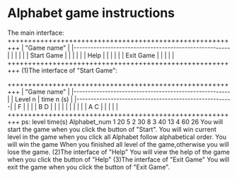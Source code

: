Alphabet game instructions
=========================================================
The main interface:
+++++++++++++++++++++++++++++++++++++++++++++++++++++++++
|                      "Game name"                      |
|-------------------------------------------------------|
|                                                       |
|                                                       |
|                       Start Game                      |
|                                                       |
|                                                       |
|                       Help                            |
|                                                       |
|                                                       |
|                       Exit Game                       |
|                                                       |
|                                                       |
+++++++++++++++++++++++++++++++++++++++++++++++++++++++++
(1)The interface of "Start Game":

+++++++++++++++++++++++++++++++++++++++++++++++++++++++++
|		     "Game name"                        |
|-------------------------------------------------------|
|       Level   n         |      time n (s)             |
|-------------------------------------------------------|
|                         F                             |
|                                                       |
|        B                                  D           |
|                                                       |
|                                                       |
|                                                       |
|                                                       |
|        A                                  C           |
|                                                       |
|                                                       |
+++++++++++++++++++++++++++++++++++++++++++++++++++++++++
ps:
level     time(s)     Alphabet_num
  1        20             5
  2        30             8
  3        40             13
  4        60             26
You will start the game when you click the button of "Start".
You will win current level in the game when you click all Alphabet follow alphabetical order.
You will win the game When you finished all level of the game,otherwise you will lose the game.
(2)The interface of "Help"
You will view the help of the game when you click the button of "Help"
(3)The interface of "Exit Game"
You will exit the game when you click the button of "Exit Game".
